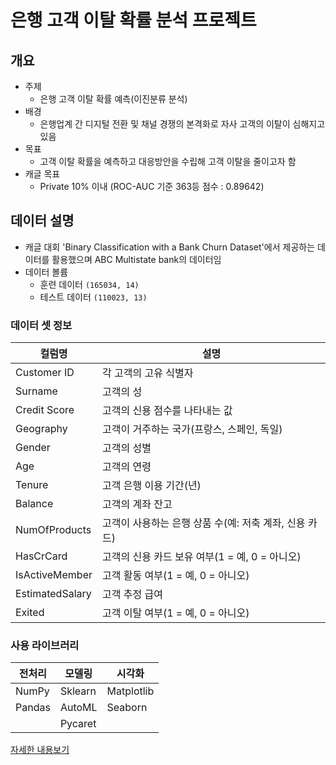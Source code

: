 # 은행 고객 이탈 확률 분석 프로젝트


## 개요
- 주제
    - 은행 고객 이탈 확률 예측(이진분류 분석)
- 배경
    - 은행업계 간 디지털 전환 및 채널 경쟁의 본격화로 자사 고객의 이탈이 심해지고 있음
- 목표
    - 고객 이탈 확률을 예측하고 대응방안을 수립해 고객 이탈을 줄이고자 함
- 캐글 목표
    - Private 10% 이내 (ROC-AUC 기준 363등 점수 : 0.89642)


## 데이터 설명
- 캐글 대회 'Binary Classification with a Bank Churn Dataset'에서 제공하는 데이터를 활용했으며 ABC Multistate bank의 데이터임
- 데이터 볼륨
  - 훈련 데이터 `(165034, 14)`
  - 테스트 데이터 `(110023, 13)`
    
### 데이터 셋 정보
|컬럼명|설명|
|-|-|
|Customer ID|각 고객의 고유 식별자|
|Surname|고객의 성|
|Credit Score|고객의 신용 점수를 나타내는 값|
|Geography|고객이 거주하는 국가(프랑스, 스페인, 독일)|
|Gender|고객의 성별|
|Age|고객의 연령|
|Tenure|고객 은행 이용 기간(년)|
|Balance|고객의 계좌 잔고|
|NumOfProducts|고객이 사용하는 은행 상품 수(예: 저축 계좌, 신용 카드)|
|HasCrCard|고객의 신용 카드 보유 여부(1 = 예, 0 = 아니오)|
|IsActiveMember|고객 활동 여부(1 = 예, 0 = 아니오)|
|EstimatedSalary|고객 추정 급여|
|Exited	|고객 이탈 여부(1 = 예, 0 = 아니오)|

### 사용 라이브러리
|전처리|모델링|시각화|
|-|-|-|
|NumPy|Sklearn|Matplotlib|
|Pandas|AutoML|Seaborn|
||Pycaret||


[자세한 내용보기](https://www.notion.so/96fdf01dd0b94c8dbc07e11e93850aa5)
